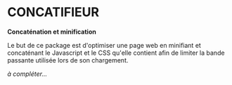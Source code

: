# CONCATIFIEUR

**Concaténation et minification**


Le but de ce package est d'optimiser une page web en minifiant et concaténant le Javascript et le CSS qu'elle contient afin de limiter la bande passante utilisée lors de son chargement.

*à compléter...*